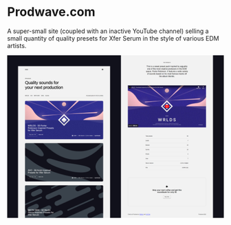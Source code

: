 # Prodwave.com

A super-small site (coupled with an inactive YouTube channel) selling a small quantity of quality presets for Xfer Serum in the style of various EDM artists.

![insp thumbnail](prodwave__thumbnail.png "Thumbnail")
